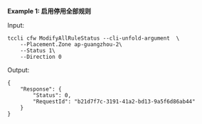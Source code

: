 **Example 1: 启用停用全部规则**



Input: 

```
tccli cfw ModifyAllRuleStatus --cli-unfold-argument  \
    --Placement.Zone ap-guangzhou-2\
    --Status 1\
    --Direction 0
```

Output: 
```
{
    "Response": {
        "Status": 0,
        "RequestId": "b21d7f7c-3191-41a2-bd13-9a5f6d86ab44"
    }
}
```

